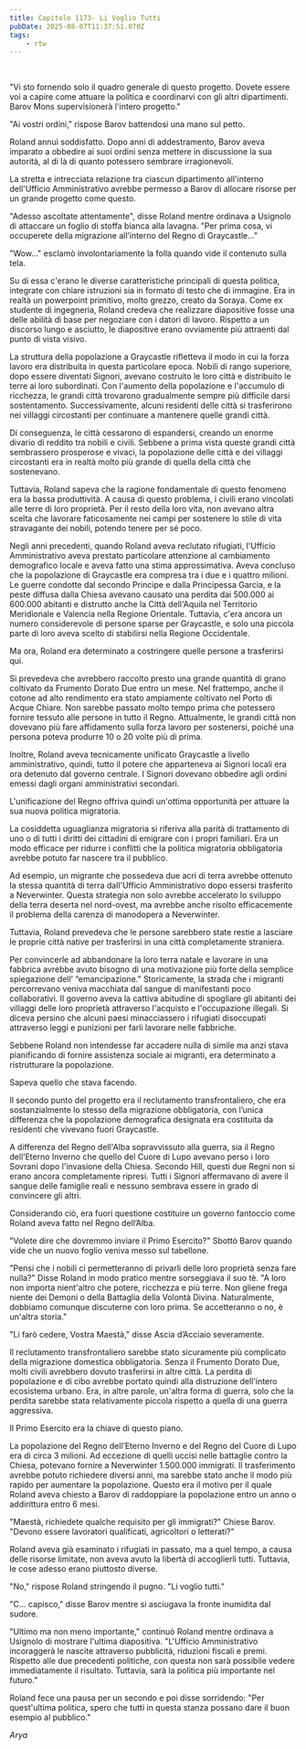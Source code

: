 ```yaml
---
title: Capitolo 1173- Li Voglio Tutti
pubDate: 2025-08-07T11:37:51.070Z
tags:
    - rtw
---
```



&nbsp;


"Vi sto fornendo solo il quadro generale di questo progetto. Dovete essere voi a capire come attuare la politica e coordinarvi con gli altri dipartimenti. Barov Mons supervisionerà l'intero progetto."


"Ai vostri ordini," rispose Barov battendosi una mano sul petto.


Roland annuì soddisfatto. Dopo anni di addestramento, Barov aveva imparato a obbedire ai suoi ordini senza mettere in discussione la sua autorità, al di là di quanto potessero sembrare irragionevoli.


La stretta e intrecciata relazione tra ciascun dipartimento all'interno dell'Ufficio Amministrativo avrebbe permesso a Barov di allocare risorse per un grande progetto come questo.


"Adesso ascoltate attentamente", disse Roland mentre ordinava a Usignolo di attaccare un foglio di stoffa bianca alla lavagna. "Per prima cosa, vi occuperete della migrazione all’interno del Regno di Graycastle..."


"Wow..." esclamò involontariamente la folla quando vide il contenuto sulla tela.


Su di essa c'erano le diverse caratteristiche principali di questa politica, integrate con chiare istruzioni sia in formato di testo che di immagine. Era in realtà un powerpoint primitivo, molto grezzo, creato da Soraya. Come ex studente di ingegneria, Roland credeva che realizzare diapositive fosse una delle abilità di base per negoziare con i datori di lavoro. Rispetto a un discorso lungo e asciutto, le diapositive erano ovviamente più attraenti dal punto di vista visivo.


La struttura della popolazione a Graycastle rifletteva il modo in cui la forza lavoro era distribuita in questa particolare epoca. Nobili di rango superiore, dopo essere diventati Signori, avevano costruito le loro città e distribuito le terre ai loro subordinati. Con l'aumento della popolazione e l'accumulo di ricchezza, le grandi città trovarono gradualmente sempre più difficile darsi sostentamento. Successivamente, alcuni residenti delle città si trasferirono nei villaggi circostanti per continuare a mantenere quelle grandi città.


Di conseguenza, le città cessarono di espandersi, creando un enorme divario di reddito tra nobili e civili. Sebbene a prima vista queste grandi città sembrassero prosperose e vivaci, la popolazione delle città e dei villaggi circostanti era in realtà molto più grande di quella della città che sostenevano.


Tuttavia, Roland sapeva che la ragione fondamentale di questo fenomeno era la bassa produttività. A causa di questo problema, i civili erano vincolati alle terre di loro proprietà. Per il resto della loro vita, non avevano altra scelta che lavorare faticosamente nei campi per sostenere lo stile di vita stravagante dei nobili, potendo tenere per sé poco.


Negli anni precedenti, quando Roland aveva reclutato rifugiati, l'Ufficio Amministrativo aveva prestato particolare attenzione al cambiamento demografico locale e aveva fatto una stima approssimativa. Aveva concluso che la popolazione di Graycastle era compresa tra i due e i quattro milioni. Le guerre condotte dal secondo Principe e dalla Principessa Garcia, e la peste diffusa dalla Chiesa avevano causato una perdita dai 500.000 ai 600.000 abitanti e distrutto anche la Città dell'Aquila nel Territorio Meridionale e Valencia nella Regione Orientale. Tuttavia, c'era ancora un numero considerevole di persone sparse per Graycastle, e solo una piccola parte di loro aveva scelto di stabilirsi nella Regione Occidentale.


Ma ora, Roland era determinato a costringere quelle persone a trasferirsi qui.


Si prevedeva che avrebbero raccolto presto una grande quantità di grano coltivato da Frumento Dorato Due entro un mese. Nel frattempo, anche il cotone ad alto rendimento era stato ampiamente coltivato nel Porto di Acque Chiare. Non sarebbe passato molto tempo prima che potessero fornire tessuto alle persone in tutto il Regno. Attualmente, le grandi città non dovevano più fare affidamento sulla forza lavoro per sostenersi, poiché una persona poteva produrre 10 o 20 volte più di prima.


Inoltre, Roland aveva tecnicamente unificato Graycastle a livello amministrativo, quindi, tutto il potere che apparteneva ai Signori locali era ora detenuto dal governo centrale. I Signori dovevano obbedire agli ordini emessi dagli organi amministrativi secondari.


L'unificazione del Regno offriva quindi un'ottima opportunità per attuare la sua nuova politica migratoria.


La cosiddetta uguaglianza migratoria si riferiva alla parità di trattamento di uno o di tutti i diritti dei cittadini di emigrare con i propri familiari. Era un modo efficace per ridurre i conflitti che la politica migratoria obbligatoria avrebbe potuto far nascere tra il pubblico.


Ad esempio, un migrante che possedeva due acri di terra avrebbe ottenuto la stessa quantità di terra dall'Ufficio Amministrativo dopo essersi trasferito a Neverwinter. Questa strategia non solo avrebbe accelerato lo sviluppo della terra deserta nel nord-ovest, ma avrebbe anche risolto efficacemente il problema della carenza di manodopera a Neverwinter.


Tuttavia, Roland prevedeva che le persone sarebbero state restie a lasciare le proprie città native per trasferirsi in una città completamente straniera.


Per convincerle ad abbandonare la loro terra natale e lavorare in una fabbrica avrebbe avuto bisogno di una motivazione più forte della semplice spiegazione dell’ “emancipazione." Storicamente, la strada che i migranti percorrevano veniva macchiata dal sangue di manifestanti poco collaborativi. Il governo aveva la cattiva abitudine di spogliare gli abitanti dei villaggi delle loro proprietà attraverso l'acquisto e l'occupazione illegali. Si diceva persino che alcuni paesi minacciassero i rifugiati disoccupati attraverso leggi e punizioni per farli lavorare nelle fabbriche.


Sebbene Roland non intendesse far accadere nulla di simile ma anzi stava pianificando di fornire assistenza sociale ai migranti, era determinato a ristrutturare la popolazione.


Sapeva quello che stava facendo.


Il secondo punto del progetto era il reclutamento transfrontaliero, che era sostanzialmente lo stesso della migrazione obbligatoria, con l’unica differenza che la popolazione demografica designata era costituita da residenti che vivevano fuori Graycastle.


A differenza del Regno dell'Alba sopravvissuto alla guerra, sia il Regno dell’Eterno Inverno che quello del Cuore di Lupo avevano perso i loro Sovrani dopo l'invasione della Chiesa. Secondo Hill, questi due Regni non si erano ancora completamente ripresi. Tutti i Signori affermavano di avere il sangue delle famiglie reali e nessuno sembrava essere in grado di convincere gli altri.


Considerando ciò, era fuori questione costituire un governo fantoccio come Roland aveva fatto nel Regno dell’Alba.


"Volete dire che dovremmo inviare il Primo Esercito?" Sbottò Barov quando vide che un nuovo foglio veniva messo sul tabellone.


"Pensi che i nobili ci permetteranno di privarli delle loro proprietà senza fare nulla?" Disse Roland in modo pratico mentre sorseggiava il suo tè. "A loro non importa nient'altro che potere, ricchezza e più terre. Non gliene frega niente dei Demoni o della Battaglia della Volontà Divina. Naturalmente, dobbiamo comunque discuterne con loro prima. Se accetteranno o no, è un'altra storia."


"Li farò cedere, Vostra Maestà," disse Ascia d’Acciaio severamente.


Il reclutamento transfrontaliero sarebbe stato sicuramente più complicato della migrazione domestica obbligatoria. Senza il Frumento Dorato Due, molti civili avrebbero dovuto trasferirsi in altre città. La perdita di popolazione e di cibo avrebbe portato quindi alla distruzione dell'intero ecosistema urbano. Era, in altre parole, un'altra forma di guerra, solo che la perdita sarebbe stata relativamente piccola rispetto a quella di una guerra aggressiva.


Il Primo Esercito era la chiave di questo piano.


La popolazione del Regno dell’Eterno Inverno e del Regno del Cuore di Lupo era di circa 3 milioni. Ad eccezione di quelli uccisi nelle battaglie contro la Chiesa, potevano fornire a Neverwinter 1.500.000 immigrati. Il trasferimento avrebbe potuto richiedere diversi anni, ma sarebbe stato anche il modo più rapido per aumentare la popolazione. Questo era il motivo per il quale Roland aveva chiesto a Barov di raddoppiare la popolazione entro un anno o addirittura entro 6 mesi.


"Maestà, richiedete qualche requisito per gli immigrati?" Chiese Barov. "Devono essere lavoratori qualificati, agricoltori o letterati?"


Roland aveva già esaminato i rifugiati in passato, ma a quel tempo, a causa delle risorse limitate, non aveva avuto la libertà di accoglierli tutti. Tuttavia, le cose adesso erano piuttosto diverse.


"No," rispose Roland stringendo il pugno. "Li voglio tutti."


"C… capisco," disse Barov mentre si asciugava la fronte inumidita dal sudore.


"Ultimo ma non meno importante," continuò Roland mentre ordinava a Usignolo di mostrare l'ultima diapositiva. "L'Ufficio Amministrativo incoraggerà le nascite attraverso pubblicità, riduzioni fiscali e premi. Rispetto alle due precedenti politiche, con questa non sarà possibile vedere immediatamente il risultato. Tuttavia, sarà la politica più importante nel futuro."


Roland fece una pausa per un secondo e poi disse sorridendo: "Per quest'ultima politica, spero che tutti in questa stanza possano dare il buon esempio al pubblico."


<em>Arya</em>
                                


                                



